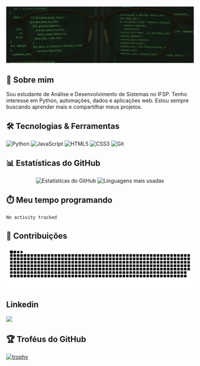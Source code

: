 </p>
    <img src="readme-assets/welcomegif.gif" />
</p>

## 🚀 Sobre mim
Sou estudante de Análise e Desenvolvimento de Sistemas no IFSP. Tenho interesse em Python, automações, dados e aplicações web. Estou sempre buscando aprender mais e compartilhar meus projetos.

## 🛠️ Tecnologias & Ferramentas
![Python](https://img.shields.io/badge/-Python-3776AB?style=flat-square&logo=Python&logoColor=white)
![JavaScript](https://img.shields.io/badge/-JavaScript-F7DF1E?style=flat-square&logo=javascript&logoColor=black)
![HTML5](https://img.shields.io/badge/-HTML5-E34F26?style=flat-square&logo=html5&logoColor=white)
![CSS3](https://img.shields.io/badge/-CSS3-1572B6?style=flat-square&logo=css3)
![Git](https://img.shields.io/badge/-Git-F05032?style=flat-square&logo=git&logoColor=white)

## 📊 Estatísticas do GitHub

<div align="center">
  <img src="https://github-readme-stats.vercel.app/api?username=wtomendes&show_icons=true&bg_color=000000&title_color=499b40&text_color=ffffff&icon_color=499b40&border_color=499b40" alt="Estatísticas do GitHub" height="180"/>
  <img src="https://github-readme-stats.vercel.app/api/top-langs/?username=wtomendes&layout=compact&bg_color=000000&title_color=499b40&text_color=ffffff&border_color=499b40" alt="Linguagens mais usadas" height="180"/>
</div>

## ⏱️ Meu tempo programando
<!--START_SECTION:waka-->

```text
No activity tracked
```

<!--END_SECTION:waka-->


## 🐍 Contribuições
<p align="center">
  <img src="https://github.com/wtomendes/wtomendes/blob/main/output/github-contribution-grid-snake.svg" alt="Snake animation" />
</p>


## Linkedin
<a href="https://www.linkedin.com/in/wmendesc/" target="_blank">
  <img src="https://img.shields.io/badge/LinkedIn-0077B5?style=for-the-badge&logo=linkedin&logoColor=white"/>
</a>

## 🏆 Troféus do GitHub
[![trophy](https://github-profile-trophy.vercel.app/?username=wtomendes&theme=onedark)](https://github.com/ryo-ma/github-profile-trophy)
